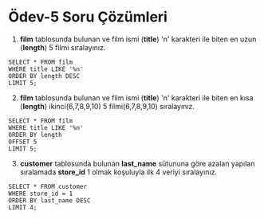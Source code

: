 # Ödev-5 Soru Çözümleri

1. **film** tablosunda bulunan ve film ismi (**title**) 'n' karakteri ile biten en uzun (**length**) 5 filmi sıralayınız.

```
SELECT * FROM film
WHERE title LIKE '%n'
ORDER BY length DESC
LIMIT 5;
```

2. **film** tablosunda bulunan ve film ismi (**title**) 'n' karakteri ile biten en kısa (**length**) ikinci(6,7,8,9,10) 5 filmi(6,7,8,9,10) sıralayınız.

```
SELECT * FROM film
WHERE title LIKE '%n'
ORDER BY length
OFFSET 5
LIMIT 5;
```

3. **customer** tablosunda bulunan **last_name** sütununa göre azalan yapılan sıralamada **store_id** 1 olmak koşuluyla ilk 4 veriyi sıralayınız.

```
SELECT * FROM customer
WHERE store_id = 1
ORDER BY last_name DESC
LIMIT 4;
```
